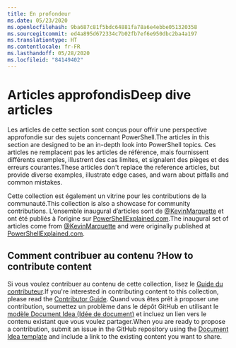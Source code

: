 ```yaml
---
title: En profondeur
ms.date: 05/23/2020
ms.openlocfilehash: 9ba687c81f5bdc64881fa78a6e4ebbe051320358
ms.sourcegitcommit: ed4a895d672334c7b02fb7ef6e950dbc2ba4a197
ms.translationtype: HT
ms.contentlocale: fr-FR
ms.lasthandoff: 05/28/2020
ms.locfileid: "84149402"
---
```

# <a name="deep-dive-articles"></a><span data-ttu-id="ec08e-102">Articles approfondis</span><span class="sxs-lookup"><span data-stu-id="ec08e-102">Deep dive articles</span></span>

<span data-ttu-id="ec08e-103">Les articles de cette section sont conçus pour offrir une perspective approfondie sur des sujets concernant PowerShell.</span><span class="sxs-lookup"><span data-stu-id="ec08e-103">The articles in this section are designed to be an in-depth look into PowerShell topics.</span></span> <span data-ttu-id="ec08e-104">Ces articles ne remplacent pas les articles de référence, mais fournissent différents exemples, illustrent des cas limites, et signalent des pièges et des erreurs courantes.</span><span class="sxs-lookup"><span data-stu-id="ec08e-104">These articles don't replace the reference articles, but provide diverse examples, illustrate edge cases, and warn about pitfalls and common mistakes.</span></span>

<span data-ttu-id="ec08e-105">Cette collection est également un vitrine pour les contributions de la communauté.</span><span class="sxs-lookup"><span data-stu-id="ec08e-105">This collection is also a showcase for community contributions.</span></span> <span data-ttu-id="ec08e-106">L’ensemble inaugural d’articles sont de [@KevinMarquette][] et ont été publiés à l’origine sur [PowerShellExplained.com][].</span><span class="sxs-lookup"><span data-stu-id="ec08e-106">The inaugural set of articles come from [@KevinMarquette][] and were originally published at [PowerShellExplained.com][].</span></span>

## <a name="how-to-contribute-content"></a><span data-ttu-id="ec08e-107">Comment contribuer au contenu ?</span><span class="sxs-lookup"><span data-stu-id="ec08e-107">How to contribute content</span></span>

<span data-ttu-id="ec08e-108">Si vous voulez contribuer au contenu de cette collection, lisez le [Guide du contributeur][].</span><span class="sxs-lookup"><span data-stu-id="ec08e-108">If you're interested in contributing content to this collection, please read the [Contributor Guide][].</span></span> <span data-ttu-id="ec08e-109">Quand vous êtes prêt à proposer une contribution, soumettez un problème dans le dépôt GitHub en utilisant le [modèle Document Idea (Idée de document)][] et incluez un lien vers le contenu existant que vous voulez partager.</span><span class="sxs-lookup"><span data-stu-id="ec08e-109">When you are ready to propose a contribution, submit an issue in the GitHub repository using the [Document Idea template][] and include a link to the existing content you want to share.</span></span>

<!-- link references -->
[powershellexplained.com]: https://powershellexplained.com/
[@KevinMarquette]: https://twitter.com/KevinMarquette
[Guide du contributeur]: https://aka.ms/PSDocsContributor
[Contributor Guide]: https://aka.ms/PSDocsContributor
[Modèle Document Idea (Idée de document)]: https://github.com/MicrosoftDocs/PowerShell-Docs/issues/new?assignees=&labels=doc-idea&template=New_Document_Request.md&title=Community+contribution
[Document Idea template]: https://github.com/MicrosoftDocs/PowerShell-Docs/issues/new?assignees=&labels=doc-idea&template=New_Document_Request.md&title=Community+contribution
